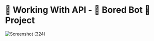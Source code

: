 # 🤖 Working With API - 🤖 Bored Bot 🤖 Project 

![Screenshot (324)](https://user-images.githubusercontent.com/105481951/225550444-5183af3b-49b2-4b37-a650-1a2d2dcaa0c4.png)
